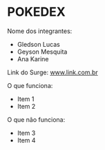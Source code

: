 # POKEDEX

Nome dos integrantes: 
- Gledson Lucas
- Geyson Mesquita
- Ana Karine

Link do Surge: www.link.com.br

O que funciona:
- Item 1
- Item 2

O que não funciona: 
- Item 3
- Item 4
